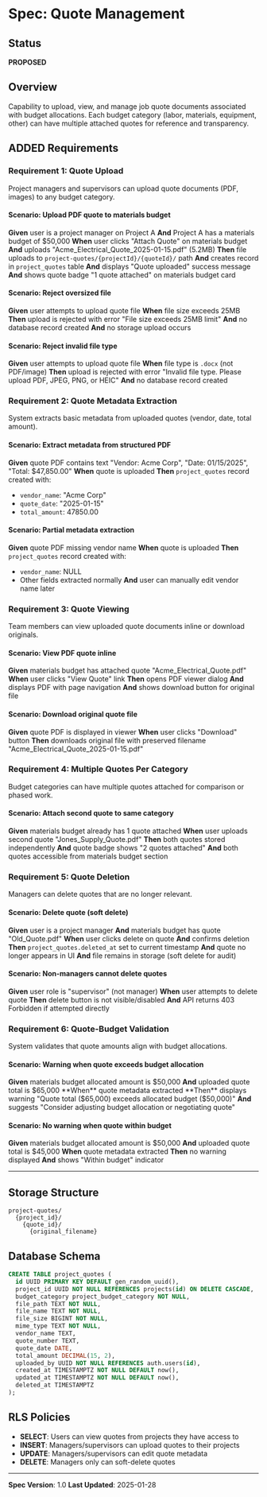 # Spec: Quote Management

## Status
**PROPOSED**

## Overview
Capability to upload, view, and manage job quote documents associated with budget allocations. Each budget category (labor, materials, equipment, other) can have multiple attached quotes for reference and transparency.

## ADDED Requirements

### Requirement 1: Quote Upload
Project managers and supervisors can upload quote documents (PDF, images) to any budget category.

#### Scenario: Upload PDF quote to materials budget
**Given** user is a project manager on Project A
**And** Project A has a materials budget of $50,000
**When** user clicks "Attach Quote" on materials budget
**And** uploads "Acme_Electrical_Quote_2025-01-15.pdf" (5.2MB)
**Then** file uploads to `project-quotes/{projectId}/{quoteId}/` path
**And** creates record in `project_quotes` table
**And** displays "Quote uploaded" success message
**And** shows quote badge "1 quote attached" on materials budget card

#### Scenario: Reject oversized file
**Given** user attempts to upload quote file
**When** file size exceeds 25MB
**Then** upload is rejected with error "File size exceeds 25MB limit"
**And** no database record created
**And** no storage upload occurs

#### Scenario: Reject invalid file type
**Given** user attempts to upload quote file
**When** file type is `.docx` (not PDF/image)
**Then** upload is rejected with error "Invalid file type. Please upload PDF, JPEG, PNG, or HEIC"
**And** no database record created

### Requirement 2: Quote Metadata Extraction
System extracts basic metadata from uploaded quotes (vendor, date, total amount).

#### Scenario: Extract metadata from structured PDF
**Given** quote PDF contains text "Vendor: Acme Corp", "Date: 01/15/2025", "Total: $47,850.00"
**When** quote is uploaded
**Then** `project_quotes` record created with:
  - `vendor_name`: "Acme Corp"
  - `quote_date`: "2025-01-15"
  - `total_amount`: 47850.00

#### Scenario: Partial metadata extraction
**Given** quote PDF missing vendor name
**When** quote is uploaded
**Then** `project_quotes` record created with:
  - `vendor_name`: NULL
  - Other fields extracted normally
**And** user can manually edit vendor name later

### Requirement 3: Quote Viewing
Team members can view uploaded quote documents inline or download originals.

#### Scenario: View PDF quote inline
**Given** materials budget has attached quote "Acme_Electrical_Quote.pdf"
**When** user clicks "View Quote" link
**Then** opens PDF viewer dialog
**And** displays PDF with page navigation
**And** shows download button for original file

#### Scenario: Download original quote file
**Given** quote PDF is displayed in viewer
**When** user clicks "Download" button
**Then** downloads original file with preserved filename "Acme_Electrical_Quote_2025-01-15.pdf"

### Requirement 4: Multiple Quotes Per Category
Budget categories can have multiple quotes attached for comparison or phased work.

#### Scenario: Attach second quote to same category
**Given** materials budget already has 1 quote attached
**When** user uploads second quote "Jones_Supply_Quote.pdf"
**Then** both quotes stored independently
**And** quote badge shows "2 quotes attached"
**And** both quotes accessible from materials budget section

### Requirement 5: Quote Deletion
Managers can delete quotes that are no longer relevant.

#### Scenario: Delete quote (soft delete)
**Given** user is a project manager
**And** materials budget has quote "Old_Quote.pdf"
**When** user clicks delete on quote
**And** confirms deletion
**Then** `project_quotes.deleted_at` set to current timestamp
**And** quote no longer appears in UI
**And** file remains in storage (soft delete for audit)

#### Scenario: Non-managers cannot delete quotes
**Given** user role is "supervisor" (not manager)
**When** user attempts to delete quote
**Then** delete button is not visible/disabled
**And** API returns 403 Forbidden if attempted directly

### Requirement 6: Quote-Budget Validation
System validates that quote amounts align with budget allocations.

#### Scenario: Warning when quote exceeds budget allocation
**Given** materials budget allocated amount is $50,000
**And** uploaded quote total is $65,000
**When** quote metadata extracted
**Then** displays warning "Quote total ($65,000) exceeds allocated budget ($50,000)"
**And** suggests "Consider adjusting budget allocation or negotiating quote"

#### Scenario: No warning when quote within budget
**Given** materials budget allocated amount is $50,000
**And** uploaded quote total is $45,000
**When** quote metadata extracted
**Then** no warning displayed
**And** shows "Within budget" indicator

---

## Storage Structure

```
project-quotes/
  {project_id}/
    {quote_id}/
      {original_filename}
```

## Database Schema

```sql
CREATE TABLE project_quotes (
  id UUID PRIMARY KEY DEFAULT gen_random_uuid(),
  project_id UUID NOT NULL REFERENCES projects(id) ON DELETE CASCADE,
  budget_category project_budget_category NOT NULL,
  file_path TEXT NOT NULL,
  file_name TEXT NOT NULL,
  file_size BIGINT NOT NULL,
  mime_type TEXT NOT NULL,
  vendor_name TEXT,
  quote_number TEXT,
  quote_date DATE,
  total_amount DECIMAL(15, 2),
  uploaded_by UUID NOT NULL REFERENCES auth.users(id),
  created_at TIMESTAMPTZ NOT NULL DEFAULT now(),
  updated_at TIMESTAMPTZ NOT NULL DEFAULT now(),
  deleted_at TIMESTAMPTZ
);
```

## RLS Policies

- **SELECT**: Users can view quotes from projects they have access to
- **INSERT**: Managers/supervisors can upload quotes to their projects
- **UPDATE**: Managers/supervisors can edit quote metadata
- **DELETE**: Managers only can soft-delete quotes

---

**Spec Version**: 1.0
**Last Updated**: 2025-01-28
